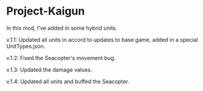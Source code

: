 # Project-Kaigun
In this mod, I've added in some hybrid units.

v.1.1: Updated all units in accord to updates to base game, added in a special UnitTypes.json.

v.1.2: Fixed the Seacopter's movement bug.

v.1.3: Updated the damage values.

v.1.4: Updated all units and buffed the Seacopter.
